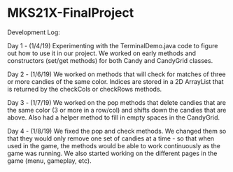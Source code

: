 # MKS21X-FinalProject



Development Log:

Day 1 - (1/4/19)
  Experimenting with the TerminalDemo.java code to figure out how to use it in our project.
  We worked on early methods and constructors (set/get methods) for both Candy and CandyGrid classes.

Day 2 - (1/6/19)
We worked on methods that will check for matches of three or more candies of the same color. Indices are stored in a 2D ArrayList that is returned by the checkCols or checkRows methods.

Day 3 - (1/7/19)
We worked on the pop methods that delete candies that are the same color (3 or more in a row/col) and shifts down the candies that are above. Also had a helper method to fill in empty spaces in the CandyGrid.

Day 4 - (1/8/19)
We fixed the pop and check methods. We changed them so that they would only remove one set of candies at a time - so that when used in the game, the methods would be able to work continuously as the game was running. We also started working on the different pages in the game (menu, gameplay, etc).
